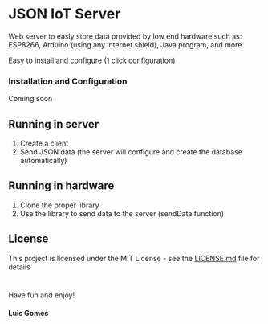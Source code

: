 # JSON IoT Server
Web server to easly store data provided by low end hardware such as: ESP8266, Arduino (using any internet shield), Java program, and more

Easy to install and configure (1 click configuration)

### Installation and Configuration

Coming soon

## Running in server

1. Create a client
2. Send JSON data (the server will configure and create the database automatically)

## Running in hardware

1. Clone the proper library
2. Use the library to send data to the server (sendData function)

## License

This project is licensed under the MIT License - see the [LICENSE.md](LICENSE.md) file for details

#
Have fun and enjoy!

#### Luis Gomes
